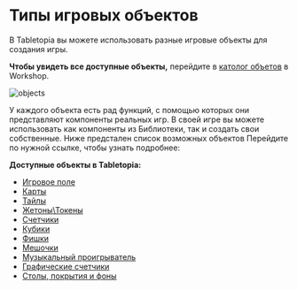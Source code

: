 # Типы игровых объектов

В Tabletopia вы можете использовать разные игровые объекты для создания игры.

**Чтобы увидеть все доступные объекты,** перейдите в [католог объетов](https://tabletopia.com/workshop/objects) в Workshop.

![objects](http://help.tabletopia.com/wp-content/uploads/2015/06/objects.png)

У каждого объекта есть рад функций, с помощью которых они представляют компоненты реальных игр. В своей игре вы можете использовать как компоненты из Библиотеки, так и создать свои собственные. Ниже предстален список возможных объектов Перейдите по нужной ссылке, чтобы узнать подробнее:

**Доступные объекты в Tabletopia:**

* [Игровое поле](game-board.md)
* [Карты](http://help.tabletopia.com/knowledge-base/installation-guide/)
* [Тайлы](http://help.tabletopia.com/knowledge-base/how-to-contact-support/)
* [Жетоны\Токены](http://help.tabletopia.com/knowledge-base/token/)
* [Счетчики](http://help.tabletopia.com/knowledge-base/counter/)
* [Кубики](http://help.tabletopia.com/knowledge-base/die/)
* [Фишки](http://help.tabletopia.com/knowledge-base/game-piece/)
* [Мешочки](http://help.tabletopia.com/knowledge-base/bag/)
* [Музыкальный проигрыватель](http://help.tabletopia.com/knowledge-base/music-box/)
* [Графические счетчики](http://help.tabletopia.com/knowledge-base/picture-counter/)
* [Столы, покрытия и фоны](tables-surfaces-and-skyboxes.md)